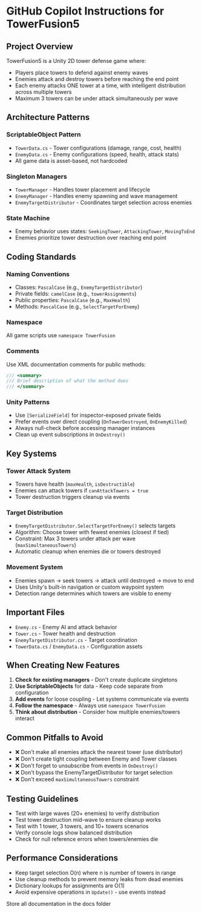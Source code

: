 # GitHub Copilot Instructions for TowerFusion5

## Project Overview

TowerFusion5 is a Unity 2D tower defense game where:
- Players place towers to defend against enemy waves
- Enemies attack and destroy towers before reaching the end point
- Each enemy attacks ONE tower at a time, with intelligent distribution across multiple towers
- Maximum 3 towers can be under attack simultaneously per wave

## Architecture Patterns

### ScriptableObject Pattern
- `TowerData.cs` - Tower configurations (damage, range, cost, health)
- `EnemyData.cs` - Enemy configurations (speed, health, attack stats)
- All game data is asset-based, not hardcoded

### Singleton Managers
- `TowerManager` - Handles tower placement and lifecycle
- `EnemyManager` - Handles enemy spawning and wave management
- `EnemyTargetDistributor` - Coordinates target selection across enemies

### State Machine
- Enemy behavior uses states: `SeekingTower`, `AttackingTower`, `MovingToEnd`
- Enemies prioritize tower destruction over reaching end point

## Coding Standards

### Naming Conventions
- Classes: `PascalCase` (e.g., `EnemyTargetDistributor`)
- Private fields: `camelCase` (e.g., `towerAssignments`)
- Public properties: `PascalCase` (e.g., `MaxHealth`)
- Methods: `PascalCase` (e.g., `SelectTargetForEnemy`)

### Namespace
All game scripts use `namespace TowerFusion`

### Comments
Use XML documentation comments for public methods:
```csharp
/// <summary>
/// Brief description of what the method does
/// </summary>
```

### Unity Patterns
- Use `[SerializeField]` for inspector-exposed private fields
- Prefer events over direct coupling (`OnTowerDestroyed`, `OnEnemyKilled`)
- Always null-check before accessing manager instances
- Clean up event subscriptions in `OnDestroy()`

## Key Systems

### Tower Attack System
- Towers have health (`maxHealth`, `isDestructible`)
- Enemies can attack towers if `canAttackTowers = true`
- Tower destruction triggers cleanup via events

### Target Distribution
- `EnemyTargetDistributor.SelectTargetForEnemy()` selects targets
- Algorithm: Choose tower with fewest enemies (closest if tied)
- Constraint: Max 3 towers under attack per wave (`maxSimultaneousTowers`)
- Automatic cleanup when enemies die or towers destroyed

### Movement System
- Enemies spawn → seek towers → attack until destroyed → move to end
- Uses Unity's built-in navigation or custom waypoint system
- Detection range determines which towers are visible to enemy

## Important Files

- `Enemy.cs` - Enemy AI and attack behavior
- `Tower.cs` - Tower health and destruction
- `EnemyTargetDistributor.cs` - Target coordination
- `TowerData.cs` / `EnemyData.cs` - Configuration assets

## When Creating New Features

1. **Check for existing managers** - Don't create duplicate singletons
2. **Use ScriptableObjects** for data - Keep code separate from configuration
3. **Add events** for loose coupling - Let systems communicate via events
4. **Follow the namespace** - Always use `namespace TowerFusion`
5. **Think about distribution** - Consider how multiple enemies/towers interact

## Common Pitfalls to Avoid

- ❌ Don't make all enemies attack the nearest tower (use distributor)
- ❌ Don't create tight coupling between Enemy and Tower classes
- ❌ Don't forget to unsubscribe from events in `OnDestroy()`
- ❌ Don't bypass the EnemyTargetDistributor for target selection
- ❌ Don't exceed `maxSimultaneousTowers` constraint

## Testing Guidelines

- Test with large waves (20+ enemies) to verify distribution
- Test tower destruction mid-wave to ensure cleanup works
- Test with 1 tower, 3 towers, and 10+ towers scenarios
- Verify console logs show balanced distribution
- Check for null reference errors when towers/enemies die

## Performance Considerations

- Keep target selection O(n) where n is number of towers in range
- Use cleanup methods to prevent memory leaks from dead enemies
- Dictionary lookups for assignments are O(1)
- Avoid expensive operations in `Update()` - use events instead

Store all documentation in the docs folder

